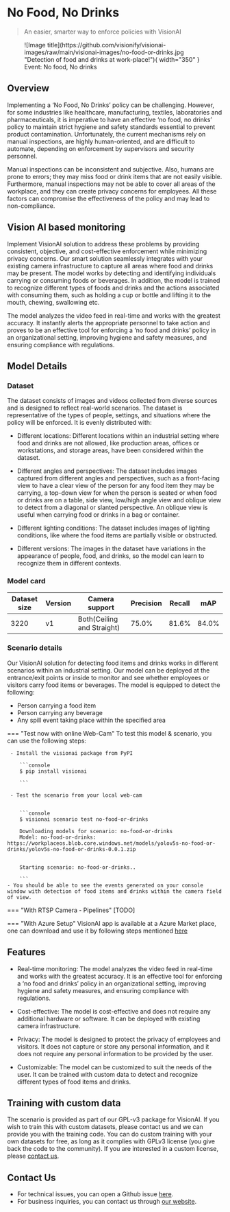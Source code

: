 # **No Food, No Drinks**

> An easier, smarter way to enforce policies with VisionAI

<figure markdown>
  ![Image title](https://github.com/visionify/visionai-images/raw/main/visionai-images/no-food-or-drinks.jpg "Detection of food and drinks at work-place!"){ width="350" }
  <figcaption>Event: No food, No drinks</figcaption>
</figure>

## Overview

Implementing a ‘No Food, No Drinks’ policy can be challenging. However, for some industries like healthcare, manufacturing, textiles, laboratories and pharmaceuticals, it is imperative to have an effective ‘no food, no drinks’ policy to maintain strict hygiene and safety standards essential to prevent product contamination. Unfortunately, the current mechanisms rely on manual inspections, are highly human-oriented, and are difficult to automate, depending on enforcement by supervisors and security personnel.

Manual inspections can be inconsistent and subjective. Also, humans are prone to errors; they may miss food or drink items that are not easily visible. Furthermore, manual inspections may not be able to cover all areas of the workplace, and they can create privacy concerns for employees. All these factors can compromise the effectiveness of the policy and may lead to non-compliance.

## Vision AI based monitoring

Implement VisionAI solution to address these problems by providing consistent, objective, and cost-effective enforcement while minimizing privacy concerns. Our smart solution seamlessly integrates with your existing camera infrastructure to capture all areas where food and drinks may be present. The model works by detecting and identifying individuals carrying or consuming foods or beverages. In addition, the model is trained to recognize different types of foods and drinks and the actions associated with consuming them, such as holding a cup or bottle and lifting it to the mouth, chewing, swallowing etc.

The model analyzes the video feed in real-time and works with the greatest accuracy. It instantly alerts the appropriate personnel to take action and proves to be an effective tool for enforcing a ‘no food and drinks’ policy in an organizational setting, improving hygiene and safety measures, and ensuring compliance with regulations.


## Model Details

### Dataset

The dataset consists of images and videos collected from diverse sources and is designed to reflect real-world scenarios. The dataset is representative of the types of people, settings, and situations where the policy will be enforced. It is evenly distributed with:
 
- Different locations: Different locations within an industrial setting where food and drinks are not allowed, like production areas, offices or workstations, and storage areas, have been considered within the dataset.
 
- Different angles and perspectives: The dataset includes images captured from different angles and perspectives, such as a front-facing view to have a clear view of the person for any food item they may be carrying, a top-down view for when the person is seated or when food or drinks are on a table, side view, low/high angle view and oblique view to detect from a diagonal or slanted perspective. An oblique view is useful when carrying food or drinks in a bag or container.
 
- Different lighting conditions: The dataset includes images of lighting conditions, like where the food items are partially visible or obstructed.
 
- Different versions: The images in the dataset have variations in the appearance of people, food, and drinks, so the model can learn to recognize them in different contexts.

### Model card

 <div class="table">
    <table class="fl-table">
        <thead>
        <tr><th>Dataset size</th>
            <th>Version</th>
            <th>Camera support</th>
            <th>Precision</th>
            <th>Recall</th>
            <th> mAP  </th>  
        </thead>
        <tbody>
        <tr>
            <td>3220</td>
            <td>v1</td>
            <td>Both(Ceiling and Straight)</td>
            <td>75.0% </td>
            <td>81.6% </td>
            <td>84.0% </td>
        </tr>
        </tbody>
    </table>
</div>


### Scenario details

Our VisionAI solution for detecting food items and drinks works in different scenarios within an industrial setting. Our model can be deployed at the entrance/exit points or inside to monitor and see whether employees or visitors carry food items or beverages. The model is equipped to detect the following:
- Person carrying a food item
- Person carrying any beverage
- Any spill event taking place within the specified area

=== "Test now with online Web-Cam"
     To test this model & scenario, you can use the following steps:

     - Install the visionai package from PyPI
     
        ```console
        $ pip install visionai
        
        ```
     
     - Test the scenario from your local web-cam
     

        ```console
        $ visionai scenario test no-food-or-drinks

        Downloading models for scenario: no-food-or-drinks
        Model: no-food-or-drinks: https://workplaceos.blob.core.windows.net/models/yolov5s-no-food-or-drinks/yolov5s-no-food-or-drinks-0.0.1.zip
        

        Starting scenario: no-food-or-drinks..

        ```
    - You should be able to see the events generated on your console window with detection of food items and drinks within the camera field of view.

=== "With RTSP Camera - Pipelines"
     [TODO]
 
=== "With Azure Setup"
     VisionAI app is available at a Azure Market place, one can download and use it by following steps mentioned [here](../overview/azure-managed-app.md)


## Features

- Real-time monitoring: The model analyzes the video feed in real-time and works with the greatest accuracy. It is an effective tool for enforcing a ‘no food and drinks’ policy in an organizational setting, improving hygiene and safety measures, and ensuring compliance with regulations.

- Cost-effective: The model is cost-effective and does not require any additional hardware or software. It can be deployed with existing camera infrastructure.

- Privacy: The model is designed to protect the privacy of employees and visitors. It does not capture or store any personal information, and it does not require any personal information to be provided by the user.

- Customizable: The model can be customized to suit the needs of the user. It can be trained with custom data to detect and recognize different types of food items and drinks.



## Training with custom data

The scenario is provided as part of our GPL-v3 package for VisionAI. If you wish to train this with custom datasets, please contact us and we can provide you with the training code. You can do custom training with your own datasets for free, as long as it complies with GPLv3 license (you give back the code to the community). If you are interested in a custom license, please [contact us](../company/contact.md).


## Contact Us

- For technical issues, you can open a Github issue [here](https://github.com/visionify/visionai).
- For business inquiries, you can contact us through [our website](https://visionify.ai/contact).
